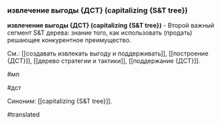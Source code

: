 ### извлечение выгоды {ДСТ} (capitalizing {S&T tree})

**извлечение выгоды {ДСТ} (capitalizing {S&T tree})** - Второй важный сегмент S&T дерева: знание того, как использовать (продать) решающее конкурентное преимущество.

См.: [[создавать извлекать выгоду и поддерживать]], [[построение {ДСТ}]], [[дерево стратегии и тактики]], [[поддержание {ДСТ}]].

#мп

#дст

Синоним: [[capitalizing {S&T tree}]].

#translated
